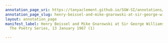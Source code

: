 ```yaml
---
annotation_page_uri: https://tanyaclement.github.io/SGW-SI/annotations/henry-beissel-and-mike-gnarowski-at-sir-george-williams-university-the-poetry-series-13-january-1967-1--canvas-1-introducer.json
annotation_page_slug: henry-beissel-and-mike-gnarowski-at-sir-george-williams-university-the-poetry-series-13-january-1967-1--canvas-1-introducer
layout: annotation_page
manifest_label: Henry Beissel and Mike Gnarowski at Sir George Williams University,
  The Poetry Series, 13 January 1967 (1)

---
```

